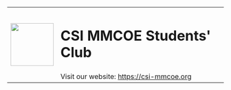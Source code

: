 <table>
<tr>
<td rowspan="2">
<img src="https://user-images.githubusercontent.com/85283622/191420191-a327e46a-c732-4103-9730-6c3877bec8c8.png" height="100"/>
</td>
<td>

# CSI MMCOE Students' Club

</td>
</tr>
<tr>
<td>
Visit our website: <a href="https://csi-mmcoe.org">https://csi-mmcoe.org</a>
</td>
</tr>
<table>
